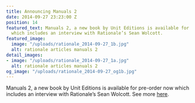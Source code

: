 ```yaml
---
title: Announcing Manuals 2
date: 2014-09-27 23:23:00 Z
position: 14
featured_text: Manuals 2, a new book by Unit Editions is available for pre-order now
  which includes an interview with Rationale’s Sean Wolcott.
featured_image:
  image: "/uploads/rationale_2014-09-27_1b.jpg"
  alt: rationale articles manuals 2
detail_images:
- image: "/uploads/rationale_2014-09-27_1a.jpg"
  alt: rationale articles manuals 2
og_image: "/uploads/rationale_2014-09-27_og1b.jpg"
---
```


Manuals 2, a new book by Unit Editions is available for pre-order now which includes an interview with Rationale’s Sean Wolcott. See more [here](https://www.uniteditions.com/).